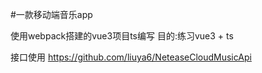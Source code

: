 #一款移动端音乐app

使用webpack搭建的vue3项目ts编写 目的:练习vue3 + ts

接口使用
https://github.com/liuya6/NeteaseCloudMusicApi
